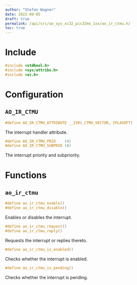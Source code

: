 ```yaml
---
author: "Stefan Wagner"
date: 2022-09-05
draft: true
permalink: /api/src/ao_sys_xc32_pic32mx_1xx/ao_ir_ctmu.h/
toc: true
---
```


# Include

```c
#include <stdbool.h>
#include <sys/attribs.h>
#include <xc.h>
```

# Configuration

## `AO_IR_CTMU`

```c
#define AO_IR_CTMU_ATTRIBUTE __ISR(_CTMU_VECTOR, IPL4SOFT)
```

The interrupt handler attribute.

```c
#define AO_IR_CTMU_PRIO    (4)
#define AO_IR_CTMU_SUBPRIO (0)
```

The interrupt priority and subpriority.

# Functions

## `ao_ir_ctmu`

```c
#define ao_ir_ctmu_enable()
#define ao_ir_ctmu_disable()
```

Enables or disables the interrupt.

```c
#define ao_ir_ctmu_request()
#define ao_ir_ctmu_reply()
```

Requests the interrupt or replies thereto.

```c
#define ao_ir_ctmu_is_enabled()
```

Checks whether the interrupt is enabled.

```c
#define ao_ir_ctmu_is_pending()
```

Checks whether the interrupt is pending.
